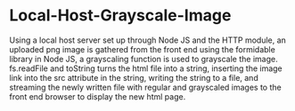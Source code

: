 # Local-Host-Grayscale-Image
Using a local host server set up through Node JS and the HTTP module, an uploaded png image is gathered from the front end using the formidable library in Node JS, a grayscaling function is used to grayscale the image. fs.readFile and toString turns the html file into a string, inserting the image link into the src attribute in the string, writing the string to a file, and streaming the newly written file with regular and grayscaled images to the front end browser to display the new html page.
